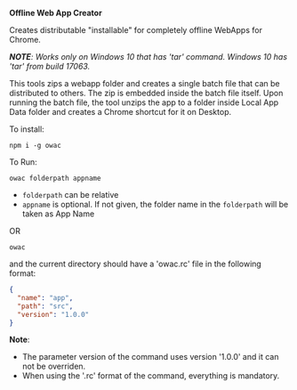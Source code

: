 **Offline Web App Creator**

Creates distributable "installable" for completely offline WebApps for Chrome.

_**NOTE**: Works only on Windows 10 that has 'tar' command. Windows 10 has 'tar' from build 17063._

This tools zips a webapp folder and creates a single batch file that can be distributed to others. The zip is embedded inside the batch file itself. Upon running the batch file, the tool unzips the app to a folder inside Local App Data folder and creates a Chrome shortcut for it on Desktop.

To install:

```shell
npm i -g owac
```

To Run:

```shell
owac folderpath appname
```

- `folderpath` can be relative
- `appname` is optional. If not given, the folder name in the `folderpath` will be taken as App Name

OR

```shell
owac
```

and the current directory should have a 'owac.rc' file in the following format:

```json
{
  "name": "app",
  "path": "src",
  "version": "1.0.0"
}
```

**Note**: 
- The parameter version of the command uses version '1.0.0' and it can not be overriden.
- When using the '.rc' format of the command, everything is mandatory.
